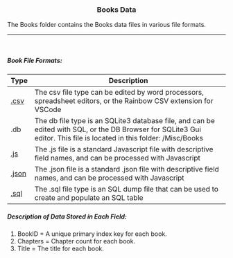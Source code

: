 <H3 style="text-align: center">Books Data</h3>

The Books folder contains the Books data files in various file formats.

---

<br>

##### Book File Formats:

|Type|Description|
|----  |-----------|
|[.csv](/Misc/Books/Books.csv)|The csv file type can be edited by word processors, spreadsheet editors, or the Rainbow CSV extension for VSCode|
|.db|The db file type is an SQLite3 database file, and can be edited with SQL, or the DB Browser for SQLite3 Gui editor. This file is located in this folder: /Misc/Books|
|[.js](/Misc/Books/Books.js)|The .js file is a standard Javascript file with descriptive field names, and can be processed with Javascript|
|[.json](/Misc/Books/Books.json)|The .json file is a standard .json file with descriptive field names, and can be processed with Javascript|
|[.sql](/Misc/Books/Books.sql)|The .sql file type is an SQL dump file that can be used to create and populate an SQL table|

##### Description of Data Stored in Each Field:
1. BookID = A unique primary index key for each book.
2. Chapters = Chapter count for each book.
3. Title = The title for each book.
